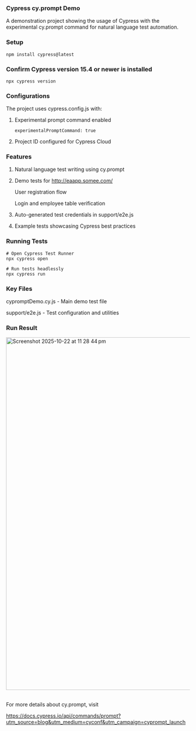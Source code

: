 ### Cypress cy.prompt Demo

A demonstration project showing the usage of Cypress with the experimental cy.prompt command for natural language test automation.

### Setup
```
npm install cypress@latest
```

### Confirm Cypress version 15.4 or newer is installed
```
npx cypress version
```


### Configurations

The project uses cypress.config.js with:

1. Experimental prompt command enabled
   ```
   experimentalPromptCommand: true
   ```

3. Project ID configured for Cypress Cloud

### Features

1. Natural language test writing using cy.prompt
2. Demo tests for http://eaapp.somee.com/
   
    User registration flow
   
    Login and employee table verification
4. Auto-generated test credentials in support/e2e.js
5. Example tests showcasing Cypress best practices

### Running Tests
```
# Open Cypress Test Runner
npx cypress open
```

```
# Run tests headlessly
npx cypress run
```

### Key Files

cypromptDemo.cy.js - Main demo test file

support/e2e.js - Test configuration and utilities

### Run Result

<img width="1691" height="964" alt="Screenshot 2025-10-22 at 11 28 44 pm" src="https://github.com/user-attachments/assets/4ffb2092-a187-48db-a29d-2e5af565271f" /> <br> 
<br/>
 
For more details about cy.prompt, visit 

https://docs.cypress.io/api/commands/prompt?utm_source=blog&utm_medium=cyconf&utm_campaign=cyprompt_launch
